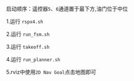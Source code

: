 启动顺序：遥控器`5`、`6`通道置于最下方,油门位于中位

1.运行  `rspx4.sh`

2.运行  `run_fsm.sh`

3.运行  `takeoff.sh`

4.运行  `run_planner.sh`

5.rviz中使用`2D Nav Goal`点击地图即可
